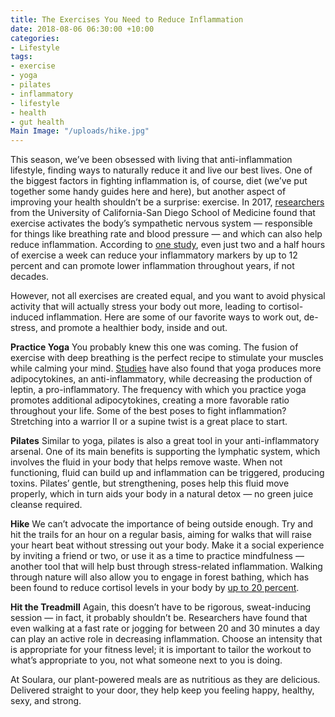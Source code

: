 ```yaml
---
title: The Exercises You Need to Reduce Inflammation
date: 2018-08-06 06:30:00 +10:00
categories:
- Lifestyle
tags:
- exercise
- yoga
- pilates
- inflammatory
- lifestyle
- health
- gut health
Main Image: "/uploads/hike.jpg"
---
```


This season, we’ve been obsessed with living that anti-inflammation lifestyle, finding ways to naturally reduce it and live our best lives. One of the biggest factors in fighting inflammation is, of course, diet (we’ve put together some handy guides here and here), but another aspect of improving your health shouldn’t be a surprise: exercise. In 2017, [researchers](https://www.medicalnewstoday.com/articles/315255.php) from the University of California-San Diego School of Medicine found that exercise activates the body’s sympathetic nervous system — responsible for things like breathing rate and blood pressure — and which can also help reduce inflammation. According to [one study](https://www.ncbi.nlm.nih.gov/pmc/articles/PMC3890998/), even just two and a half hours of exercise a week can reduce your inflammatory markers by up to 12 percent and can promote lower inflammation throughout years, if not decades.

However, not all exercises are created equal, and you want to avoid physical activity that will actually stress your body out more, leading to cortisol-induced inflammation. Here are some of our favorite ways to work out, de-stress, and promote a healthier body, inside and out.

**Practice Yoga**
You probably knew this one was coming. The fusion of exercise with deep breathing is the perfect recipe to stimulate your muscles while calming your mind. [Studies](https://www.ncbi.nlm.nih.gov/pmc/articles/PMC3350834/) have also found that yoga produces more adipocytokines, an anti-inflammatory, while decreasing the production of leptin, a pro-inflammatory. The frequency with which you practice yoga promotes additional adipocytokines, creating a more favorable ratio throughout your life. Some of the best poses to fight inflammation? Stretching into a warrior II or a supine twist is a great place to start.

**Pilates**
Similar to yoga, pilates is also a great tool in your anti-inflammatory arsenal. One of its main benefits is supporting the lymphatic system, which involves the fluid in your body that helps remove waste. When not functioning, fluid can build up and inflammation can be triggered, producing toxins. Pilates’ gentle, but strengthening, poses help this fluid move properly, which in turn aids your body in a natural detox — no green juice cleanse required.  

**Hike**
We can’t advocate the importance of being outside enough. Try and hit the trails for an hour on a regular basis, aiming for walks that will raise your heart beat without stressing out your body. Make it a social experience by inviting a friend or two, or use it as a time to practice mindfulness — another tool that will help bust through stress-related inflammation. Walking through nature will also allow you to engage in forest bathing, which has been found to reduce cortisol levels in your body by [up to 20 percent](http://www.natureandforesttherapy.org/the-science.html).

**Hit the Treadmill**
Again, this doesn’t have to be rigorous, sweat-inducing session — in fact, it probably shouldn’t be. Researchers have found that even walking at a fast rate or jogging for between 20 and 30 minutes a day can play an active role in decreasing inflammation. Choose an intensity that is appropriate for your fitness level; it is important to tailor the workout to what’s appropriate to you, not what someone next to you is doing. 

At Soulara, our plant-powered meals are as nutritious as they are delicious. Delivered straight to your door, they help keep you feeling happy, healthy, sexy, and strong.
